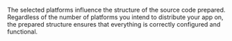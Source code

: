 The selected platforms influence the structure of the source code prepared. Regardless of the number of platforms you intend to distribute your app on, the prepared structure ensures that everything is correctly configured and functional.
